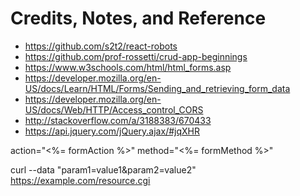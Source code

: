 # Credits, Notes, and Reference

  + https://github.com/s2t2/react-robots
  + https://github.com/prof-rossetti/crud-app-beginnings
  + https://www.w3schools.com/html/html_forms.asp
  + https://developer.mozilla.org/en-US/docs/Learn/HTML/Forms/Sending_and_retrieving_form_data
  + https://developer.mozilla.org/en-US/docs/Web/HTTP/Access_control_CORS
  + http://stackoverflow.com/a/3188383/670433
  + https://api.jquery.com/jQuery.ajax/#jqXHR

action="<%= formAction %>" method="<%= formMethod %>"

curl --data "param1=value1&param2=value2" https://example.com/resource.cgi
